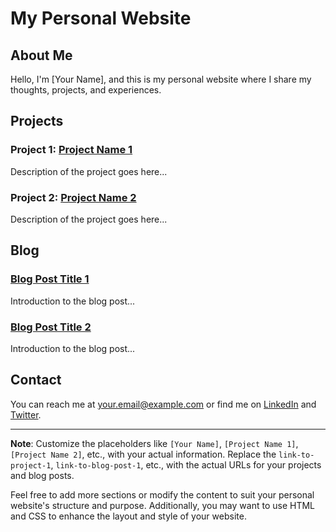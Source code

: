 # My Personal Website

## About Me

Hello, I'm [Your Name], and this is my personal website where I share my thoughts, projects, and experiences.

## Projects

### Project 1: [Project Name 1](link-to-project-1)

Description of the project goes here...

### Project 2: [Project Name 2](link-to-project-2)

Description of the project goes here...

## Blog

### [Blog Post Title 1](link-to-blog-post-1)

Introduction to the blog post...

### [Blog Post Title 2](link-to-blog-post-2)

Introduction to the blog post...

## Contact

You can reach me at [your.email@example.com](mailto:your.email@example.com) or find me on [LinkedIn](https://www.linkedin.com/in/yourusername/) and [Twitter](https://twitter.com/yourusername).

---

**Note**: Customize the placeholders like `[Your Name]`, `[Project Name 1]`, `[Project Name 2]`, etc., with your actual information. Replace the `link-to-project-1`, `link-to-blog-post-1`, etc., with the actual URLs for your projects and blog posts.

Feel free to add more sections or modify the content to suit your personal website's structure and purpose. Additionally, you may want to use HTML and CSS to enhance the layout and style of your website.
